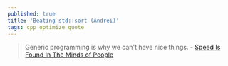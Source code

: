 ```yaml
---
published: true
title: 'Beating std::sort (Andrei)'
tags: cpp optimize quote
---
```

> Generic programming is why we can't have nice things. -  [Speed Is Found In The Minds of People](https://www.youtube.com/watch?v=FJJTYQYB1JQ)